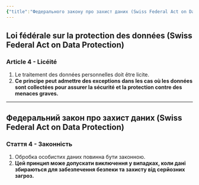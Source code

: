 ```yaml
---
{"title":"Федерального закону про захист даних (Swiss Federal Act on Data Protection)","dg-publish":true,"dg-metatags":null,"dg-home":null,"permalink":"/federalnogo-zakonu-pro-zahist-danih-swiss-federal-act-on-data-protection/","dgPassFrontmatter":true,"noteIcon":""}
---
```


## Loi fédérale sur la protection des données (Swiss Federal Act on Data Protection)

### Article 4 - Licéité

1. Le traitement des données personnelles doit être licite. 
2. **Ce principe peut admettre des exceptions dans les cas où les données sont collectées pour assurer la sécurité et la protection contre des menaces graves.**

---

## Федеральний закон про захист даних (Swiss Federal Act on Data Protection)

### Стаття 4 - Законність

1. Обробка особистих даних повинна бути законною. 
2. **Цей принцип може допускати виключення у випадках, коли дані збираються для забезпечення безпеки та захисту від серйозних загроз.**